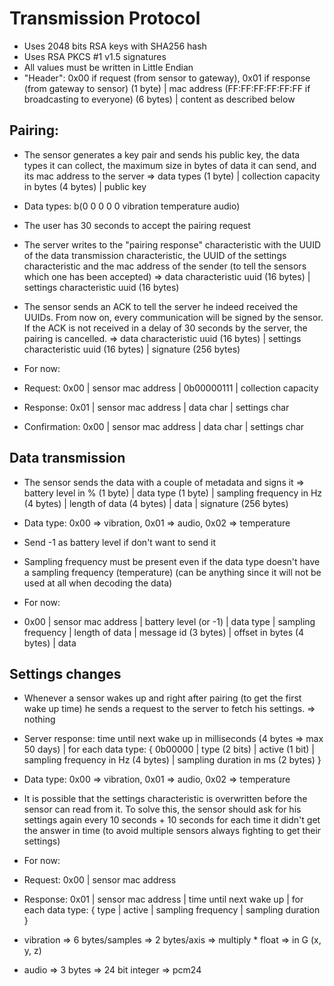 # Transmission Protocol

- Uses 2048 bits RSA keys with SHA256 hash
- Uses RSA PKCS #1 v1.5 signatures
- All values must be written in Little Endian
- "Header": 0x00 if request (from sensor to gateway), 0x01 if response (from gateway to sensor) (1 byte) | mac address (FF:FF:FF:FF:FF:FF if broadcasting to everyone) (6 bytes) | content as described below 

## Pairing:

- The sensor generates a key pair and sends his public key, the data types it can collect, the maximum size in bytes of data it can send, and its mac address to the server => data types (1 byte) | collection capacity in bytes (4 bytes) | public key
- Data types: b(0 0 0 0 0 vibration temperature audio)
- The user has 30 seconds to accept the pairing request
- The server writes to the "pairing response" characteristic with the UUID of the data transmission characteristic, the UUID of the settings characteristic and the mac address of the sender (to tell the sensors which one has been accepted) => data characteristic uuid (16 bytes) | settings characteristic uuid (16 bytes)
- The sensor sends an ACK to tell the server he indeed received the UUIDs. From now on, every communication will be signed by the sensor. If the ACK is not received in a delay of 30 seconds by the server, the pairing is cancelled. => data characteristic uuid (16 bytes) | settings characteristic uuid (16 bytes) | signature (256 bytes)

- For now:
- Request: 0x00 | sensor mac address | 0b00000111 | collection capacity
- Response: 0x01 | sensor mac address | data char | settings char
- Confirmation: 0x00 | sensor mac address | data char | settings char

## Data transmission

- The sensor sends the data with a couple of metadata and signs it => battery level in % (1 byte) | data type (1 byte) | sampling frequency in Hz (4 bytes) | length of data (4 bytes) | data | signature (256 bytes)
- Data type: 0x00 => vibration, 0x01 => audio, 0x02 => temperature
- Send -1 as battery level if don't want to send it
- Sampling frequency must be present even if the data type doesn't have a sampling frequency (temperature) (can be anything since it will not be used at all when decoding the data)

- For now:
- 0x00 | sensor mac address | battery level (or -1) | data type | sampling frequency | length of data | message id (3 bytes) | offset in bytes (4 bytes) | data

## Settings changes

- Whenever a sensor wakes up and right after pairing (to get the first wake up time) he sends a request to the server to fetch his settings. => nothing
- Server response: time until next wake up in milliseconds (4 bytes => max 50 days) | for each data type: { 0b00000 | type (2 bits) | active (1 bit) | sampling frequency in Hz (4 bytes) | sampling duration in ms (2 bytes) }
- Data type: 0x00 => vibration, 0x01 => audio, 0x02 => temperature
- It is possible that the settings characteristic is overwritten before the sensor can read from it. To solve this, the sensor should ask for his settings again every 10 seconds + 10 seconds for each time it didn't get the answer in time (to avoid multiple sensors always fighting to get their settings)

- For now:
- Request: 0x00 | sensor mac address
- Response: 0x01 | sensor mac address | time until next wake up | for each data type: { type | active | sampling frequency | sampling duration }




- vibration => 6 bytes/samples => 2 bytes/axis => multiply * float => in G (x, y, z)
- audio => 3 bytes => 24 bit integer => pcm24
